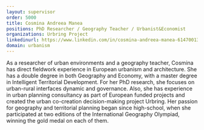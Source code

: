 ```yaml
---
layout: supervisor
order: 5000
title: Cosmina Andreea Manea
positions: PhD Researcher / Geography Teacher / Urbanist&Economist
organizations: Urbring Project
linkedinurl: https://www.linkedin.com/in/cosmina-andreea-manea-614700133/
domain: urbanism
---
```

As a researcher of urban environments and a geography teacher, Cosmina has direct fieldwork experience in European urbanism and architecture. She has a double degree in both Geography and Economy, with a master degree in Intelligent Territorial Development.
For her PhD research, she focuses on urban-rural interfaces dynamic and governance. Also, she has experience in urban planning consultancy as part of European funded projects and created the urban co-creation decision-making project Urbring. Her passion for geography and territorial planning began since high-school, when she participated at two editions of the International Geography Olympiad, winning the gold medal on each of them. 


